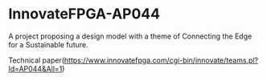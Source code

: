 # InnovateFPGA-AP044
A project proposing a design model with a theme of Connecting the Edge for a Sustainable future.

Technical paper(https://www.innovatefpga.com/cgi-bin/innovate/teams.pl?Id=AP044&All=1)
